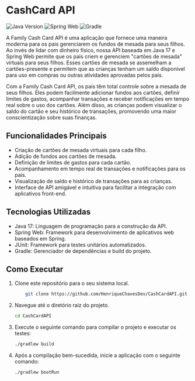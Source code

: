 # CashCard API

![Java Version](https://img.shields.io/badge/Java-17-blue)
![Spring Web](https://img.shields.io/badge/Spring%20Web-5.3.9-brightgreen)
![Gradle](https://img.shields.io/badge/Gradle-7.2-blueviolet)

A Family Cash Card API é uma aplicação que fornece uma maneira moderna para os pais gerenciarem os fundos de mesada para seus filhos. Ao invés de lidar com dinheiro físico, nossa API baseada em Java 17 e Spring Web permite que os pais criem e gerenciem "cartões de mesada" virtuais para seus filhos. Esses cartões de mesada se assemelham a cartões-presente e permitem que as crianças tenham um saldo disponível para uso em compras ou outras atividades aprovadas pelos pais.

Com a Family Cash Card API, os pais têm total controle sobre a mesada de seus filhos. Eles podem facilmente adicionar fundos aos cartões, definir limites de gastos, acompanhar transações e receber notificações em tempo real sobre o uso dos cartões. Além disso, as crianças podem visualizar o saldo do cartão e seu histórico de transações, promovendo uma maior conscientização sobre suas finanças.

## Funcionalidades Principais

- Criação de cartões de mesada virtuais para cada filho.
- Adição de fundos aos cartões de mesada.
- Definição de limites de gastos para cada cartão.
- Acompanhamento em tempo real de transações e notificações para os pais.
- Visualização de saldo e histórico de transações para as crianças.
- Interface de API amigável e intuitiva para facilitar a integração com aplicativos front-end.

## Tecnologias Utilizadas

- Java 17: Linguagem de programação para a construção da API.
- Spring Web: Framework para desenvolvimento de aplicativos web baseados em Spring.
- JUnit: Framework para testes unitários automatizados.
- Gradle: Gerenciador de dependências e build do projeto.

## Como Executar

1. Clone este repositório para o seu sistema local.
    ```bash
        git clone https://github.com/HenriqueChavesDev/CashCardAPI.git
    ```
2. Navegue até o diretório raiz do projeto.
    ```bash
    cd CashCardAPI
   ```
3. Execute o seguinte comando para compilar o projeto e executar os testes:
    ```bash
    ./gradlew build
    ```
4. Após a compilação bem-sucedida, inicie a aplicação com o seguinte comando:
    ```bash
   ./gradlew bootRun
    ```